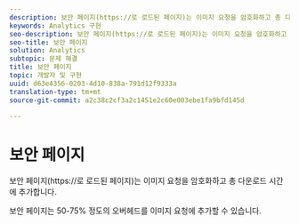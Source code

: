 ```yaml
---
description: 보안 페이지(https://로 로드된 페이지)는 이미지 요청을 암호화하고 총 다운로드 시간에 추가합니다.
keywords: Analytics 구현
seo-description: 보안 페이지(https://로 로드된 페이지)는 이미지 요청을 암호화하고 총 다운로드 시간에 추가합니다.
seo-title: 보안 페이지
solution: Analytics
subtopic: 문제 해결
title: 보안 페이지
topic: 개발자 및 구현
uuid: d63e4356-0203-4d10-838a-791d12f9333a
translation-type: tm+mt
source-git-commit: a2c38c2cf3a2c1451e2c60e003ebe1fa9bfd145d

---
```



# 보안 페이지

보안 페이지(https://로 로드된 페이지)는 이미지 요청을 암호화하고 총 다운로드 시간에 추가합니다.

보안 페이지는 50-75% 정도의 오버헤드를 이미지 요청에 추가할 수 있습니다.
